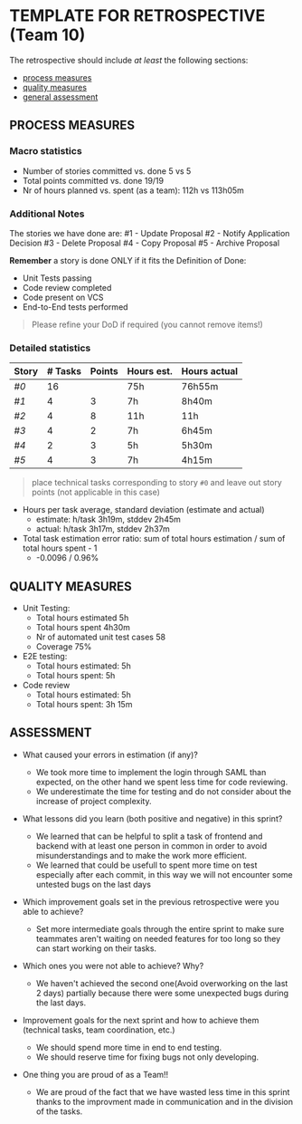 TEMPLATE FOR RETROSPECTIVE (Team 10)
=====================================

The retrospective should include _at least_ the following
sections:

- [process measures](#process-measures)
- [quality measures](#quality-measures)
- [general assessment](#assessment)

## PROCESS MEASURES 

### Macro statistics

- Number of stories committed vs. done   5 vs 5
- Total points committed vs. done  19/19
- Nr of hours planned vs. spent (as a team): 112h vs 113h05m

### Additional Notes
The stories we have done are:
#1 - Update Proposal
#2 - Notify Application Decision
#3 - Delete Proposal
#4 - Copy Proposal
#5 - Archive Proposal

**Remember** a story is done ONLY if it fits the Definition of Done:
 
- Unit Tests passing
- Code review completed
- Code present on VCS
- End-to-End tests performed

> Please refine your DoD if required (you cannot remove items!) 

### Detailed statistics

| Story  | # Tasks   | Points | Hours est. | Hours actual |
|--------|-----------|--------|------------|--------------|
| _#0_   |    16     |        |     75h    |   76h55m     |
| _#1_   |    4      |   3    |     7h     |    8h40m     |
| _#2_   |    4      |   8    |     11h    |     11h      |
| _#3_   |    4      |   2    |     7h     |    6h45m     |
| _#4_   |    2      |   3    |     5h     |    5h30m     |
| _#5_   |    4      |   3    |     7h     |    4h15m     |
   

> place technical tasks corresponding to story `#0` and leave out story points (not applicable in this case)

- Hours per task average, standard deviation (estimate and actual)
    - estimate: h/task 3h19m, stddev 2h45m
    - actual: h/task 3h17m, stddev 2h37m
- Total task estimation error ratio: sum of total hours estimation / sum of total hours spent - 1
    - -0.0096 / 0.96%

  
## QUALITY MEASURES 

- Unit Testing:
  - Total hours estimated 5h
  - Total hours spent 4h30m
  - Nr of automated unit test cases 58
  - Coverage 75%
- E2E testing:
  - Total hours estimated: 5h
  - Total hours spent: 5h
- Code review 
  - Total hours estimated: 5h
  - Total hours spent: 3h 15m
  


## ASSESSMENT

- What caused your errors in estimation (if any)? 
  - We took more time to implement the login through SAML than expected, on the other hand we spent less time for code reviewing.
  - We underestimate the time for testing and do not consider about the increase of project complexity.

- What lessons did you learn (both positive and negative) in this sprint? 
  - We learned that can be helpful to split a task of frontend and backend with at least one person in common in order to avoid misunderstandings and to make the work more efficient.
  - We learned that could be usefull to spent more time on test especially after each commit, in this way we will not encounter some untested  bugs on the last days 

- Which improvement goals set in the previous retrospective were you able to achieve? 

  - Set more intermediate goals through the entire sprint to make sure teammates aren't waiting on needed features for too long so they can start working on their tasks.
  
  
- Which ones you were not able to achieve? Why?
  - We haven't achieved the second one(Avoid overworking on the last 2 days) partially because there were some unexpected bugs during the last days. 
  
- Improvement goals for the next sprint and how to achieve them (technical tasks, team coordination, etc.)
  - We should spend more time in end to end testing.
  - We should reserve time for fixing bugs not only developing.

- One thing you are proud of as a Team!!
  - We are proud of the fact that we have wasted less time in this sprint thanks to the improvment made in communication and in the division of the tasks. 
